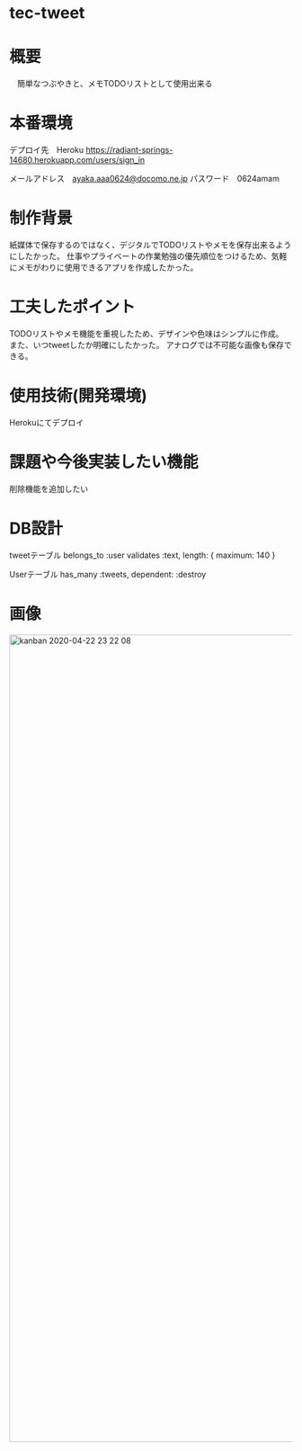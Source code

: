 # tec-tweet

# 概要
　簡単なつぶやきと、メモTODOリストとして使用出来る
 
# 本番環境
  デプロイ先　Heroku
  https://radiant-springs-14680.herokuapp.com/users/sign_in
  
  メールアドレス　ayaka.aaa0624@docomo.ne.jp
  パスワード　0624amam
 
# 制作背景
  紙媒体で保存するのではなく、デジタルでTODOリストやメモを保存出来るようにしたかった。
  仕事やプライベートの作業勉強の優先順位をつけるため、気軽にメモがわりに使用できるアプリを作成したかった。
  
# 工夫したポイント
  TODOリストやメモ機能を重視したため、デザインや色味はシンプルに作成。
  また、いつtweetしたか明確にしたかった。
  アナログでは不可能な画像も保存できる。
  
# 使用技術(開発環境)
  Herokuにてデプロイ
  
# 課題や今後実装したい機能 
  削除機能を追加したい
  
# DB設計
  tweetテーブル
    belongs_to :user
    validates :text, length: { maximum: 140 }
    
  Userテーブル
    has_many :tweets, dependent: :destroy
 
# 画像
 <img width="1436" alt="kanban 2020-04-22 23 22 08" src="https://user-images.githubusercontent.com/59988467/80001459-5b32cb00-84f9-11ea-9c22-618e1f266306.png">

  
  


